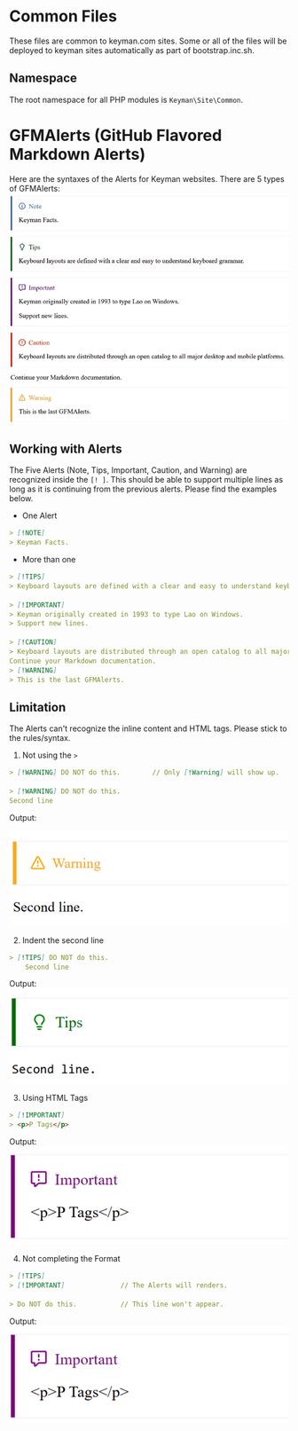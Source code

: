# Common Files

These files are common to keyman.com sites. Some or all of the files will be
deployed to keyman sites automatically as part of bootstrap.inc.sh.

## Namespace

The root namespace for all PHP modules is `Keyman\Site\Common`.

# GFMAlerts (GitHub Flavored Markdown Alerts)

Here are the syntaxes of the Alerts for Keyman websites. There are 5 types of GFMAlerts:
![GFMAlerts](./assets/img/gfmalerts.png)

## Working with Alerts

The Five Alerts (Note, Tips, Important, Caution, and Warning) are recognized inside the `[! ]`. This should be able to support multiple lines as long as it is continuing from the previous alerts. Please find the examples below.

* One Alert

```md
> [!NOTE] 
> Keyman Facts.

```

* More than one

```md
> [!TIPS] 
> Keyboard layouts are defined with a clear and easy to understand keyboard grammar.
                                                              
> [!IMPORTANT] 
> Keyman originally created in 1993 to type Lao on Windows.
> Support new lines.

> [!CAUTION] 
> Keyboard layouts are distributed through an open catalog to all major desktop and mobile platforms.
Continue your Markdown documentation.
> [!WARNING] 
> This is the last GFMAlerts.

```

## Limitation

The Alerts can't recognize the inline content and HTML tags. Please stick to the rules/syntax.

1. Not using the `>`

```md
> [!WARNING] DO NOT do this.        // Only [!Warning] will show up.

> [!WARNING] DO NOT do this.
Second line                
```
Output:

![Limitation-1](./assets/img/gfm-limits-1.png)     

2. Indent the second line

```md
> [!TIPS] DO NOT do this.
    Second line                  

```
Output: 
![Limitation-2](./assets/img/gfm-limits-2.png)

3. Using HTML Tags

```md
> [!IMPORTANT]
> <p>P Tags</p>

```

Output:
![Limitation-3](./assets/img/gfm-limits-3.png)

4. Not completing the Format

```md
> [!TIPS] 
> [!IMPORTANT]              // The Alerts will renders.

> Do NOT do this.           // This line won't appear.
```

Output:
![Limitation-4](./assets/img/gfm-limits-3.png)
